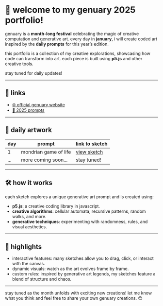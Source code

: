 # 🌟 welcome to my genuary 2025 portfolio!

genuary is a **month-long festival** celebrating the magic of creative computation and generative art. every day in **january**, i will create coded art inspired by the **daily prompts** for this year’s edition.

this portfolio is a collection of my creative explorations, showcasing how code can transform into art. each piece is built using **p5.js** and other creative tools.

stay tuned for daily updates!

---

## 🔗 links

- [🌐 official genuary website](https://genuary.art)  
- [📜 2025 prompts](https://genuary.art/prompts)

---

## 📅 daily artwork

| day | prompt                  | link to sketch                |
|-----|-------------------------|-------------------------------|
| 1   | mondrian game of life   | [view sketch](link-to-day-1-sketch) |
| ... | more coming soon...     | stay tuned!                  |

---

## 🛠 how it works

each sketch explores a unique generative art prompt and is created using:
- **p5.js**: a creative coding library in javascript.
- **creative algorithms**: cellular automata, recursive patterns, random walks, and more.
- **generative techniques**: experimenting with randomness, rules, and visual aesthetics.

---

## 🎨 highlights

- interactive features: many sketches allow you to drag, click, or interact with the canvas.
- dynamic visuals: watch as the art evolves frame by frame.
- custom rules: inspired by generative art legends, my sketches feature a blend of structure and chaos.

---

stay tuned as the month unfolds with exciting new creations! let me know what you think and feel free to share your own genuary creations. 😊
